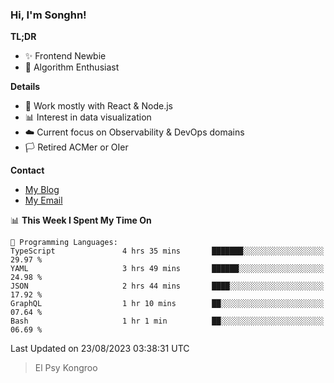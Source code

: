 ### Hi, I'm Songhn!

**TL;DR**

- ✨ Frontend Newbie
- 🎈 Algorithm Enthusiast

**Details**

- 🎯 Work mostly with React & Node.js
- 📊 Interest in data visualization
- ☁️ Current focus on Observability & DevOps domains
- 🏳️ Retired ACMer or OIer

**Contact**
- [My Blog](https://blog.songhn.com)
- [My Email](mailto:songhn233@gmail.com)

<!--START_SECTION:waka-->
📊 **This Week I Spent My Time On** 

```text
💬 Programming Languages: 
TypeScript               4 hrs 35 mins       ███████░░░░░░░░░░░░░░░░░░   29.97 % 
YAML                     3 hrs 49 mins       ██████░░░░░░░░░░░░░░░░░░░   24.98 % 
JSON                     2 hrs 44 mins       ████░░░░░░░░░░░░░░░░░░░░░   17.92 % 
GraphQL                  1 hr 10 mins        ██░░░░░░░░░░░░░░░░░░░░░░░   07.64 % 
Bash                     1 hr 1 min          ██░░░░░░░░░░░░░░░░░░░░░░░   06.69 % 
```


 Last Updated on 23/08/2023 03:38:31 UTC
<!--END_SECTION:waka-->

> El Psy Kongroo
